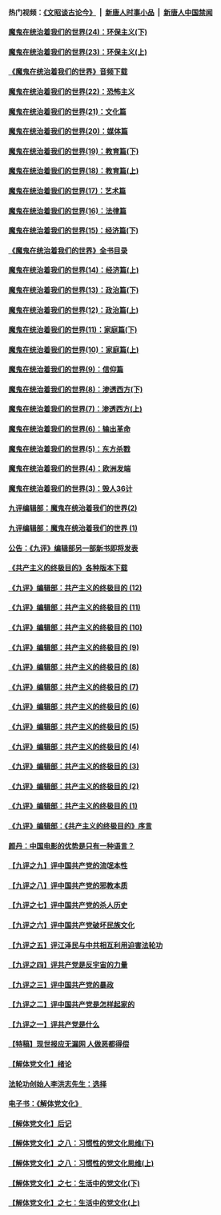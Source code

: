 #### 热门视频：[《文昭谈古论今》](https://github.com/gfw-breaker/wenzhao/blob/master/README.md?t=10160635) &nbsp;|&nbsp; [新唐人时事小品](https://github.com/gfw-breaker/ntdtv-comedy/blob/master/README.md?t=10160635) &nbsp;|&nbsp; [新唐人中国禁闻](https://github.com/gfw-breaker/ntdtv-news/blob/master/README.md?t=10160635)

#### [魔鬼在统治着我们的世界(24)：环保主义(下)](../pages/nsc422/n10695307.md?t=10160635) 

#### [魔鬼在统治着我们的世界(23)：环保主义(上)](../pages/nsc422/n10688613.md?t=10160635) 

#### [《魔鬼在统治着我们的世界》音频下载](../pages/nsc422/n10635553.md?t=10160635) 

#### [魔鬼在统治着我们的世界(22)：恐怖主义](../pages/nsc422/n10614727.md?t=10160635) 

#### [魔鬼在统治着我们的世界(21)：文化篇](../pages/nsc422/n10597706.md?t=10160635) 

#### [魔鬼在统治着我们的世界(20)：媒体篇](../pages/nsc422/n10586579.md?t=10160635) 

#### [魔鬼在统治着我们的世界(19)：教育篇(下)](../pages/nsc422/n10564808.md?t=10160635) 

#### [魔鬼在统治着我们的世界(18)：教育篇(上)](../pages/nsc422/n10526970.md?t=10160635) 

#### [魔鬼在统治着我们的世界(17)：艺术篇](../pages/nsc422/n10499093.md?t=10160635) 

#### [魔鬼在统治着我们的世界(16)：法律篇](../pages/nsc422/n10485969.md?t=10160635) 

#### [魔鬼在统治着我们的世界(15)：经济篇(下)](../pages/nsc422/n10469975.md?t=10160635) 

#### [《魔鬼在统治着我们的世界》全书目录](../pages/nsc422/n10464261.md?t=10160635) 

#### [魔鬼在统治着我们的世界(14)：经济篇(上)](../pages/nsc422/n10457370.md?t=10160635) 

#### [魔鬼在统治着我们的世界(13)：政治篇(下)](../pages/nsc422/n10448270.md?t=10160635) 

#### [魔鬼在统治着我们的世界(12)：政治篇(上)](../pages/nsc422/n10444576.md?t=10160635) 

#### [魔鬼在统治着我们的世界(11)：家庭篇(下)](../pages/nsc422/n10440961.md?t=10160635) 

#### [魔鬼在统治着我们的世界(10)：家庭篇(上)](../pages/nsc422/n10435448.md?t=10160635) 

#### [魔鬼在统治着我们的世界(9)：信仰篇](../pages/nsc422/n10432159.md?t=10160635) 

#### [魔鬼在统治着我们的世界(8)：渗透西方(下)](../pages/nsc422/n10429603.md?t=10160635) 

#### [魔鬼在统治着我们的世界(7)：渗透西方(上)](../pages/nsc422/n10426013.md?t=10160635) 

#### [魔鬼在统治着我们的世界(6)：输出革命](../pages/nsc422/n10421536.md?t=10160635) 

#### [魔鬼在统治着我们的世界(5)：东方杀戮](../pages/nsc422/n10417707.md?t=10160635) 

#### [魔鬼在统治着我们的世界(4)：欧洲发端](../pages/nsc422/n10414890.md?t=10160635) 

#### [魔鬼在统治着我们的世界(3)：毁人36计](../pages/nsc422/n10411583.md?t=10160635) 

#### [九评编辑部：魔鬼在统治着我们的世界(2)](../pages/nsc422/n10410036.md?t=10160635) 

#### [九评编辑部：魔鬼在统治着我们的世界 (1)](../pages/nsc422/n10406825.md?t=10160635) 

#### [公告：《九评》编辑部另一部新书即将发表](../pages/nsc422/n10405104.md?t=10160635) 

#### [《共产主义的终极目的》各种版本下载](../pages/nsc422/n10022138.md?t=10160635) 

#### [《九评》编辑部：共产主义的终极目的 (12)](../pages/nsc422/n9933272.md?t=10160635) 

#### [《九评》编辑部：共产主义的终极目的 (11)](../pages/nsc422/n9924973.md?t=10160635) 

#### [《九评》编辑部：共产主义的终极目的 (10)](../pages/nsc422/n9920883.md?t=10160635) 

#### [《九评》编辑部：共产主义的终极目的 (9)](../pages/nsc422/n9916363.md?t=10160635) 

#### [《九评》编辑部：共产主义的终极目的 (8)](../pages/nsc422/n9912488.md?t=10160635) 

#### [《九评》编辑部：共产主义的终极目的 (7)](../pages/nsc422/n9901176.md?t=10160635) 

#### [《九评》编辑部：共产主义的终极目的 (6)](../pages/nsc422/n9899359.md?t=10160635) 

#### [《九评》编辑部：共产主义的终极目的 (5)](../pages/nsc422/n9893174.md?t=10160635) 

#### [《九评》编辑部：共产主义的终极目的 (4)](../pages/nsc422/n9891246.md?t=10160635) 

#### [《九评》编辑部：共产主义的终极目的 (3)](../pages/nsc422/n9879879.md?t=10160635) 

#### [《九评》编辑部：共产主义的终极目的 (2)](../pages/nsc422/n9876205.md?t=10160635) 

#### [《九评》编辑部：共产主义的终极目的 (1)](../pages/nsc422/n9865857.md?t=10160635) 

#### [《九评》编辑部：《共产主义的终极目的》序言](../pages/nsc422/n9862666.md?t=10160635) 

#### [颜丹：中国电影的优势是只有一种语言？](../pages/nsc422/n9583062.md?t=10160635) 

#### [【九评之九】评中国共产党的流氓本性](../pages/nsc422/n737542.md?t=10160635) 

#### [【九评之八】评中国共产党的邪教本质](../pages/nsc422/n735942.md?t=10160635) 

#### [【九评之七】评中国共产党的杀人历史](../pages/nsc422/n733806.md?t=10160635) 

#### [【九评之六】评中国共产党破坏民族文化](../pages/nsc422/n731667.md?t=10160635) 

#### [【九评之五】评江泽民与中共相互利用迫害法轮功](../pages/nsc422/n730058.md?t=10160635) 

#### [【九评之四】评共产党是反宇宙的力量](../pages/nsc422/n727814.md?t=10160635) 

#### [【九评之三】评中国共产党的暴政](../pages/nsc422/n725597.md?t=10160635) 

#### [【九评之二】评中国共产党是怎样起家的](../pages/nsc422/n723946.md?t=10160635) 

#### [【九评之一】评共产党是什么](../pages/nsc422/n722529.md?t=10160635) 

#### [【特稿】现世报应无漏网 人做恶都得偿](../pages/nsc422/n4215167.md?t=10160635) 

#### [【解体党文化】绪论](../pages/nsc422/n1449356.md?t=10160635) 

#### [法轮功创始人李洪志先生：选择](../pages/nsc422/n3580738.md?t=10160635) 

#### [电子书：《解体党文化》](../pages/nsc422/n1573484.md?t=10160635) 

#### [【解体党文化】后记](../pages/nsc422/n1531999.md?t=10160635) 

#### [【解体党文化】之八：习惯性的党文化思维(下)](../pages/nsc422/n1526477.md?t=10160635) 

#### [【解体党文化】之八：习惯性的党文化思维(上)](../pages/nsc422/n1520631.md?t=10160635) 

#### [【解体党文化】之七：生活中的党文化(下)](../pages/nsc422/n1513446.md?t=10160635) 

#### [【解体党文化】之七：生活中的党文化(上)](../pages/nsc422/n1509358.md?t=10160635) 

